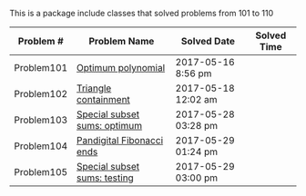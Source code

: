 This is a package include classes that solved problems from 101 to 110


|   Problem #   | Problem Name  |  Solved Date  |  Solved Time  |
| ------------- | ------------- | ------------- | ------------- |
|   Problem101  | [Optimum polynomial](https://projecteuler.net/problem=101)  | 2017-05-16 8:56 pm |
|   Problem102  | [Triangle containment](https://projecteuler.net/problem=102)  | 2017-05-18 12:02 am |
|   Problem103  | [Special subset sums: optimum](https://projecteuler.net/problem=103)  | 2017-05-28 03:28 pm |
|   Problem104  | [Pandigital Fibonacci ends](https://projecteuler.net/problem=104)  | 2017-05-29 01:24 pm |
|   Problem105  | [Special subset sums: testing](https://projecteuler.net/problem=105)  | 2017-05-29 03:00 pm |




